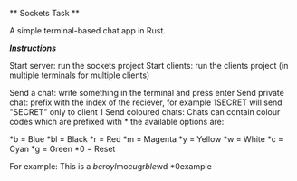 ** Sockets Task **

A simple terminal-based chat app in Rust.

***Instructions***

Start server: run the sockets project
Start clients: run the clients project (in multiple terminals for multiple clients)

Send a chat: write something in the terminal and press enter
Send private chat: prefix with the index of the reciever, for example 1SECRET will send "SECRET" only to client 1
Send coloured chats: Chats can contain colour codes which are prefixed with * the available options are:

*b = Blue
*bl = Black
*r = Red
*m = Magenta
*y = Yellow
*w = White
*c = Cyan
*g = Green
*0 = Reset

For example:
This is a *bc*ro*yl*mo*cu*gr*ble*wd *0example